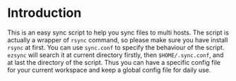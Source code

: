 # Introduction #

This is an easy sync script to help you sync files to multi hosts. The
script is actually a wrapper of `rsync` command, so please make sure
you have install `rsync` at first. You can use `sync.conf` to specify
the behaviour of the script. `ezsync` will search it at current
directory firstly, then `$HOME/.sync.conf`, and at last the directory
of the script. Thus you can have a specific config file for your
current workspace and keep a global config file for daily use.


